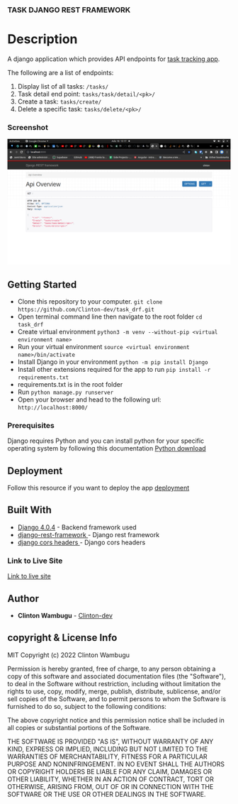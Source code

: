 ### TASK DJANGO REST FRAMEWORK
# Description
A django application which provides API endpoints for [task tracking app](https://github.com/Clinton-dev/angular-crash).

The following are a list of endpoints:
1. Display list of all tasks: `/tasks/`
2. Task detail end point: `tasks/task/detail/<pk>/`
3. Create a task: `tasks/create/`
4. Delete a specific task: `tasks/delete/<pk>/`

### Screenshot
![](./screenshot.png)


## Getting Started

- Clone this repository to your computer. `git clone https://github.com/Clinton-dev/task_drf.git`
- Open terminal command line then navigate to the root folder `cd task_drf`
- Create virtual environment `python3 -m venv --without-pip <virtual environment name>`
- Run your virtual environment `source <virtual environment name>/bin/activate`
- Install Django in your environment `python -m pip install Django`
- Install other extensions required for the app to run `pip install -r requirements.txt`
- requirements.txt is in the root folder
- Run `python manage.py runserver`
- Open your browser and head to the following url: `http://localhost:8000/`

### Prerequisites

Django requires Python and you can install python for your specific operating system by following this documentation [Python download](https://www.python.org/downloads/)

## Deployment

Follow this resource if you want to deploy the app [deployment](https://github.com/bernie-haxx/Deployment_to_heroku_django)

## Built With

* [Django 4.0.4](https://docs.djangoproject.com/en/4.0/) - Backend framework used
* [django-rest-framework ](https://www.django-rest-framework.org/) - Django rest framework
* [django cors headers ](https://pypi.org/project/django-cors-headers/) - Django cors headers


### Link to Live Site
[Link to live site](https://insta-clone-254.herokuapp.com/)

## Author

* **Clinton Wambugu** - [Clinton-dev](https://github.com/Clinton-dev)


## copyright & License Info
MIT Copyright (c) 2022 Clinton Wambugu

Permission is hereby granted, free of charge, to any person obtaining a copy of this software and associated documentation files (the "Software"), to deal in the Software without restriction, including without limitation the rights to use, copy, modify, merge, publish, distribute, sublicense, and/or sell copies of the Software, and to permit persons to whom the Software is furnished to do so, subject to the following conditions:

The above copyright notice and this permission notice shall be included in all copies or substantial portions of the Software.

THE SOFTWARE IS PROVIDED "AS IS", WITHOUT WARRANTY OF ANY KIND, EXPRESS OR IMPLIED, INCLUDING BUT NOT LIMITED TO THE WARRANTIES OF MERCHANTABILITY, FITNESS FOR A PARTICULAR PURPOSE AND NONINFRINGEMENT. IN NO EVENT SHALL THE AUTHORS OR COPYRIGHT HOLDERS BE LIABLE FOR ANY CLAIM, DAMAGES OR OTHER LIABILITY, WHETHER IN AN ACTION OF CONTRACT, TORT OR OTHERWISE, ARISING FROM, OUT OF OR IN CONNECTION WITH THE SOFTWARE OR THE USE OR OTHER DEALINGS IN THE SOFTWARE.

